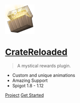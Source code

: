 <img src="_media/icon.png" width="96">

# [CrateReloaded](#cratereloaded)

> A mystical rewards plugin.

- Custom and unique animations
- Amazing Support
- Spigot 1.8 - 1.12 


[Project](https://www.spigotmc.org/resources/.3663/)
[Get Started](/installation)

